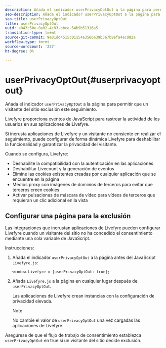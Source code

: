 ```yaml
---
description: Añada el indicador userPrivacyOptOut a la página para permitir que un visitante del sitio exclusión este seguimiento.
seo-description: Añada el indicador userPrivacyOptOut a la página para permitir que un visitante del sitio exclusión este seguimiento.
seo-title: userPrivacyOptOut
title: userPrivacyOptOut
uuid: a043c50e-0a02-4c83-bbce-54b9b51316a5
translation-type: tm+mt
source-git-commit: 9e01dd4515c01154e3566a39b367b8efa4ec082a
workflow-type: tm+mt
source-wordcount: '227'
ht-degree: 0%

---
```



# userPrivacyOptOut{#userprivacyoptout}

Añada el indicador `userPrivacyOptOut` a la página para permitir que un visitante del sitio exclusión este seguimiento.

Livefyre proporciona eventos de JavaScript para rastrear la actividad de los usuarios en sus aplicaciones de Livefyre.

Si incrusta aplicaciones de Livefyre y un visitante no consiente en realizar el seguimiento, puede configurar de forma dinámica Livefyre para deshabilitar la funcionalidad y garantizar la privacidad del visitante.

Cuando se configura, Livefyre:

* Deshabilite la compatibilidad con la autenticación en las aplicaciones.
* Deshabilitar Livecount y la generación de eventos
* Elimine las cookies existentes creadas por cualquier aplicación que se encuentre en la página
* Medios proxy con imágenes de dominios de terceros para evitar que terceros creen cookies
* Activar pulsaciones de máscara de vídeo para vídeos de terceros que requieran un clic adicional en la vista

## Configurar una página para la exclusión

Las integraciones que incrustan aplicaciones de Livefyre pueden configurar Livefyre cuando un visitante del sitio no ha concedido el consentimiento mediante una sola variable de JavaScript.

Instrucciones:

1. Añada el indicador `userPrivacyOptOut` a la página antes del JavaScript `Livefyre.js`:

   ```
   window.Livefyre = {userPrivacyOptOut: true};
   ```

1. Añada `Livefyre.js` a la página en cualquier lugar después de `userPrivacyOptOut`.

   Las aplicaciones de Livefyre crean instancias con la configuración de privacidad elevada.

   >[!NOTE]
   >
   >No cambie el valor de `userPrivacyOptOut` una vez cargadas las aplicaciones de Livefyre.

Asegúrese de que el flujo de trabajo de consentimiento establezca `userPrivacyOptOut` en true si un visitante del sitio decide exclusión.

